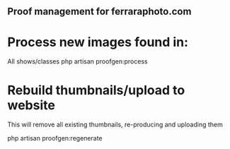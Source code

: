 ## Proof management for ferraraphoto.com

# Process new images found in:

All shows/classes
php artisan proofgen:process

# Rebuild thumbnails/upload to website

This will remove all existing thumbnails, re-producing and uploading them

php artisan proofgen:regenerate